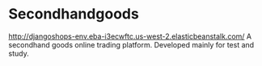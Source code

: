 # Secondhandgoods
http://djangoshops-env.eba-i3ecwftc.us-west-2.elasticbeanstalk.com/
A secondhand goods online trading platform. Developed mainly for test and study.
